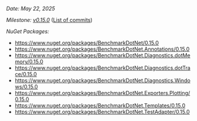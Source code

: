 _Date: May 22, 2025_

_Milestone: [v0.15.0](https://github.com/dotnet/BenchmarkDotNet/issues?q=milestone%3Av0.15.0)_
([List of commits](https://github.com/dotnet/BenchmarkDotNet/compare/v0.14.0...v0.15.0))

_NuGet Packages:_
* https://www.nuget.org/packages/BenchmarkDotNet/0.15.0
* https://www.nuget.org/packages/BenchmarkDotNet.Annotations/0.15.0
* https://www.nuget.org/packages/BenchmarkDotNet.Diagnostics.dotMemory/0.15.0
* https://www.nuget.org/packages/BenchmarkDotNet.Diagnostics.dotTrace/0.15.0
* https://www.nuget.org/packages/BenchmarkDotNet.Diagnostics.Windows/0.15.0
* https://www.nuget.org/packages/BenchmarkDotNet.Exporters.Plotting/0.15.0
* https://www.nuget.org/packages/BenchmarkDotNet.Templates/0.15.0
* https://www.nuget.org/packages/BenchmarkDotNet.TestAdapter/0.15.0
